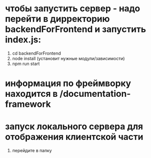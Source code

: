 # чтобы запустить сервер - надо перейти в дирректорию backendForFrontend и запустить index.js:

1) cd backendForFrontend
2) node install (установит нужные модули/зависимости)
3) npm run start

# информация по фреймворку находится в /documentation-framework

# запуск локального сервера для отображения клиентской части

1) перейдите в папку